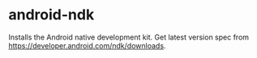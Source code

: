 android-ndk
===========

Installs the Android native development kit. Get latest version spec from https://developer.android.com/ndk/downloads.